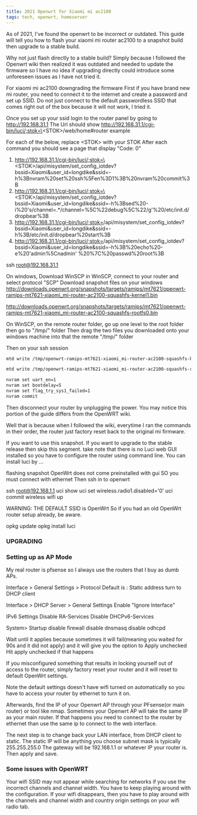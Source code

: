 ```yaml
---
title: 2021 Openwrt for Xiaomi mi ac2100
tags: tech, openwrt, homeserver
---
```


As of 2021, I've found the openwrt to be incorrect or outdated.
This guide will tell you how to flash your xiaomi mi router ac2100 to a snapshot build then upgrade to a stable build.   

Why not just flash directly to a stable build? Simply because I followed the Openwrt wiki then realized it was outdated and needed to update the firmware so I have no idea if upgrading directly could introduce some unforeseen issues as I have not tried it.


For xiaomi mi ac2100 downgrading the firmware
First if you have brand new mi router, you need to connect it to the internet and create a password and set up SSID.
Do not just connect to the default passwordless SSID that comes right out of the box because it will not work, I tried it.

Once you set up your ssid login to the router panel by going to http://192.168.31.1
The Url should show http://192.168.31.1/cgi-bin/luci/;stok=\<STOK\>/web/home#router
example 

For each of the below, replace \<STOK\> with your STOK
After each command you should see a page that display "Code: 0"

1) http://192.168.31.1/cgi-bin/luci/;stok=\<STOK\>/api/misystem/set_config_iotdev?bssid=Xiaomi&user_id=longdike&ssid=-h%3Bnvram%20set%20ssh%5Fen%3D1%3B%20nvram%20commit%3B
2) http://192.168.31.1/cgi-bin/luci/;stok=\<STOK\>/api/misystem/set_config_iotdev?bssid=Xiaomi&user_id=longdike&ssid=-h%3Bsed%20-i%20's/channel=.*/channel=%5C%22debug%5C%22/g'%20/etc/init.d/dropbear%3B
3) http://192.168.31.1/cgi-bin/luci/;stok=<STOK>/api/misystem/set_config_iotdev?bssid=Xiaomi&user_id=longdike&ssid=-h%3B/etc/init.d/dropbear%20start%3B
4) http://192.168.31.1/cgi-bin/luci/;stok=<STOK>/api/misystem/set_config_iotdev?bssid=Xiaomi&user_id=longdike&ssid=-h%3B%20echo%20-e%20'admin%5Cnadmin' %20%7C%20passwd%20root%3B

ssh root@192.168.31.1

On windows, Download WinSCP
in WinSCP, connect to your router and select protocol "SCP"
Download snapshot files on your windows http://downloads.openwrt.org/snapshots/targets/ramips/mt7621/openwrt-ramips-mt7621-xiaomi_mi-router-ac2100-squashfs-kernel1.bin

http://downloads.openwrt.org/snapshots/targets/ramips/mt7621/openwrt-ramips-mt7621-xiaomi_mi-router-ac2100-squashfs-rootfs0.bin

On WinSCP, on the remote router folder, go up one level to the root folder then go to "/tmp/" folder 
Then drag the two files you downloaded onto your windows machine into that the remote "/tmp/" folder

Then on your ssh session

``` bash
mtd write /tmp/openwrt-ramips-mt7621-xiaomi_mi-router-ac2100-squashfs-kernel1.bin kernel1

mtd write /tmp/openwrt-ramips-mt7621-xiaomi_mi-router-ac2100-squashfs-rootfs0.bin rootfs0

nvram set uart_en=1
nvram set bootdelay=5
nvram set flag_try_sys1_failed=1
nvram commit
```

Then disconnect your router by unplugging the power.
You may notice this portion of the guide differs from the OpenWRT wiki. 

Well that is because when I followed the wiki, everytime I ran the commands in their order, the router just factory reset back to the original mi firmware.

If you want to use this snapshot. If you want to upgrade to the stable release then skip this segment. take note that there is no Luci web GUI installed so you have to configure the router using command line.
You can install luci by ...



flashing snapshot
OpenWrt does not come preinstalled with gui
SO you must connect with ethernet
Then ssh in to openwrt

ssh root@192.168.1.1
uci show
uci set wireless.radio1.disabled='0'
uci commit wireless
wifi up

WARNING: THE DEFAULT SSID is OpenWrt
So if you had an old OpenWrt router setup already, be aware.

opkg update
opkg install luci

### UPGRADING


### Setting up as AP Mode
My real router is pfsense so I always use the routers that I buy as dumb APs.

Interface > General Settings > Protocol
Default is : Static address 
turn to DHCP client

Interface > DHCP Server > General Settings
Enable "Ignore Interface"

IPv6 Settings 
Disable RA-Services
Disable DHCPv6-Services

System> Startup
disable firewall
disable dnsmasq
disable odhcpd

Wait until it applies because sometimes it will fail(meaning you waited for 90s and it did not apply) and it will give you the option to Apply unchecked 
Hit apply unchecked if that happens

If you misconfigured something that results in locking yourself out of access to the router,
simply factory reset your router and it will reset to default OpenWrt settings.

Note the default settings doesn't have wifi turned on automatically so you have to access your router by ethernet to turn it on.

Afterwards, find the IP of your Openwrt AP through your PFsense(or main router) or tool like nmap.
Sometimes your Openwrt AP will take the same IP as your main router. If that happens you need to connect to the router by ethernet than use the same ip to connect to the web interface.

The next step is to change back your LAN interface, from DHCP client to static.
The static IP will be anything you choose
subnet mask is typically 255.255.255.0
The gateway will be 192.168.1.1 or whatever IP your router is.
Then apply and save.
### Some issues with OpenWRT
Your wifi SSID may not appear while searching for networks if you use the incorrect channels and channel width.
You have to keep playing around with the configuration.
If your wifi disappears, then you have to play around with the channels and channel width and country origin settings on your wifi radio tab.